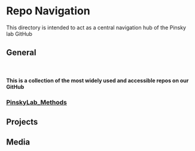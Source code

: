 # Repo Navigation
This directory is intended to act as a central navigation hub of the Pinsky lab GitHub

<summary>

## General

</summary>
<br>

#### This is a collection of the most widely used and accessible repos on our GitHub

### [PinskyLab_Methods](https://github.com/pinskylab/pinskylab_methods)




</details>

## Projects


## Media



